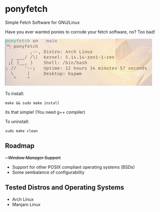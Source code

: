 # ponyfetch
Simple Fetch Software for GNU/Linux

Have you ever wanted ponies to corrode your fetch software, no? Too bad!

![ponyfetch](https://github.com/ameliaprogs/ponyfetch/blob/main/ponyfetch.png?raw=true)

To install:

```
make && sudo make install
```

its that simple! (You need g++ compiler)

To uninstall:

```
sudo make clean
```

## Roadmap
  ~~- Window Manager Support~~
  - Support for other POSIX compliant operating systems (BSDs)
  - Some sembalance of configurability

## Tested Distros and Operating Systems
  - Arch Linux
  - Manjaro Linux
